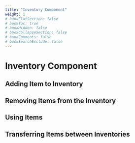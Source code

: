 ```yaml
---
title: "Inventory Component"
weight: 1
# bookFlatSection: false
# bookToc: true
# bookHidden: false
# bookCollapseSection: false
# bookComments: false
# bookSearchExclude: false
---
```

# Inventory Component

## Adding Item to Inventory

## Removing Items from the Inventory

## Using Items

## Transferring Items between Inventories
